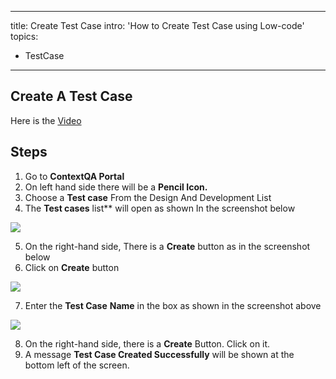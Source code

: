 
---
title: Create Test Case
intro: 'How to Create Test Case using Low-code'
topics:
  - TestCase
---

## Create A Test Case
Here is the [Video](https://youtu.be/hJJa91jPoWo)

## Steps

1. Go to **ContextQA Portal** 
2. On left hand side there will be a **Pencil Icon.**
3. Choose a **Test case** From the Design And Development List 
4. The **Test cases** list** will open as shown In the screenshot below 

![](../image/Aspose.Words.d40f5b37-f30c-4c0e-a713-94a14d168e3f.007.png)

5. On the right-hand side, There is a **Create** button as in the screenshot below
6. Click on **Create** button 

![](../image/Aspose.Words.d40f5b37-f30c-4c0e-a713-94a14d168e3f.008.png)

7. Enter the **Test Case** **Name** in the box as shown in the screenshot above 

![](../image/Aspose.Words.d40f5b37-f30c-4c0e-a713-94a14d168e3f.009.png)

8. On the right-hand side, there is a **Create** Button. Click on it. 
9. A message **Test Case Created Successfully** will be shown at the bottom left of the screen.	
